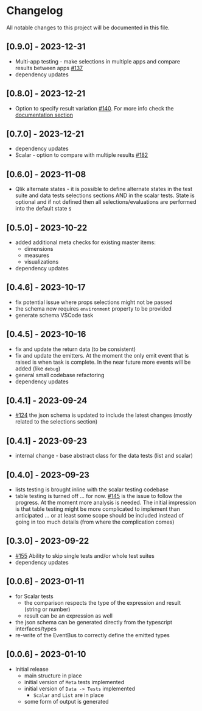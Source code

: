 # Changelog

All notable changes to this project will be documented in this file.

## [0.9.0] - 2023-12-31

- Multi-app testing - make selections in multiple apps and compare results between apps [#137](https://github.com/Informatiqal/test-o-matiq/issues/137)
- dependency updates

## [0.8.0] - 2023-12-21

- Option to specify result variation [#140](https://github.com/Informatiqal/test-o-matiq/issues/140). For more info check the [documentation section](https://docs.informatiqal.com/test-o-matiq/structure/spec/data/#variations)

## [0.7.0] - 2023-12-21

- dependency updates
- Scalar - option to compare with multiple results [#182](https://github.com/Informatiqal/test-o-matiq/issues/182)

## [0.6.0] - 2023-11-08

- Qlik alternate states - it is possible to define alternate states in the test suite and data tests selections sections AND in the scalar tests. State is optional and if not defined then all selections/evaluations are performed into the default state `$`

## [0.5.0] - 2023-10-22

- added additional meta checks for existing master items:
    - dimensions
    - measures
    - visualizations
- dependency updates

## [0.4.6] - 2023-10-17

- fix potential issue where props selections might not be passed
- the schema now requires `environment` property to be provided
- generate schema VSCode task

## [0.4.5] - 2023-10-16

- fix and update the return data (to be consistent)
- fix and update the emitters. At the moment the only emit event that is raised is when task is complete. In the near future more events will be added (like `debug`)
- general small codebase refactoring
- dependency updates

## [0.4.1] - 2023-09-24

- [#124](https://github.com/Informatiqal/test-o-matiq/issues/124) the json schema is updated to include the latest changes (mostly related to the selections section)

## [0.4.1] - 2023-09-23

- internal change - base abstract class for the data tests (list and scalar)

## [0.4.0] - 2023-09-23

- lists testing is brought inline with the scalar testing codebase
- table testing is turned off ... for now. [#145](https://github.com/Informatiqal/test-o-matiq/issues/145) is the issue to follow the progress. At the moment more analysis is needed. The initial impression is that table testing might be more complicated to implement than anticipated ... or at least some scope should be included instead of going in too much details (from where the complication comes)

## [0.3.0] - 2023-09-22

- [#155](https://github.com/Informatiqal/test-o-matiq/issues/155) Ability to skip single tests and/or whole test suites
- dependency updates

## [0.0.6] - 2023-01-11

- for Scalar tests
    - the comparison respects the type of the expression and result (string or number)
    - result can be an expression as well
- the json schema can be generated directly from the typescript interfaces/types
- re-write of the EventBus to correctly define the emitted types

## [0.0.6] - 2023-01-10

- Initial release
    - main structure in place
    - initial version of `Meta` tests implemented
    - initial version of `Data -> Tests` implemented
        - `Scalar` and `List` are in place
    - some form of output is generated
